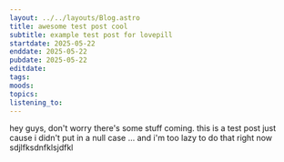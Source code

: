 ```yaml
---
layout: ../../layouts/Blog.astro
title: awesome test post cool
subtitle: example test post for lovepill
startdate: 2025-05-22
enddate: 2025-05-22
pubdate: 2025-05-22
editdate: 
tags: 
moods: 
topics: 
listening_to:
---
```


hey guys, don't worry there's some stuff coming. this is a test post just cause i didn't put in a null case ... and i'm too lazy to do that right now sdjlfksdnfklsjdfkl
